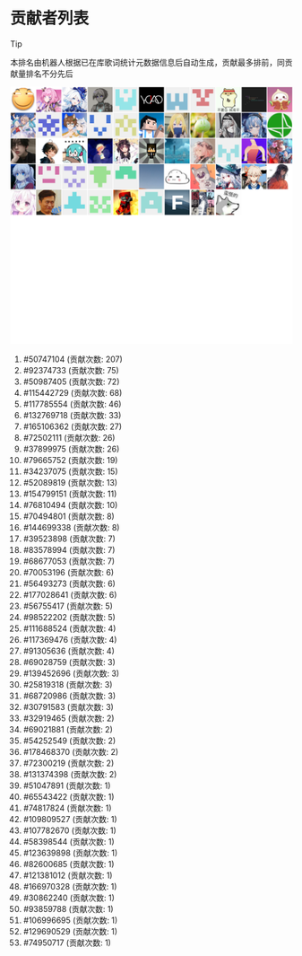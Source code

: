 # 贡献者列表

> [!TIP]
> 本排名由机器人根据已在库歌词统计元数据信息后自动生成，贡献最多排前，同贡献量排名不分先后

![贡献者头像画廊](./CONTRIBUTORS.svg)

1. #50747104 (贡献次数: 207)
2. #92374733 (贡献次数: 75)
3. #50987405 (贡献次数: 72)
4. #115442729 (贡献次数: 68)
5. #117785554 (贡献次数: 46)
6. #132769718 (贡献次数: 33)
7. #165106362 (贡献次数: 27)
8. #72502111 (贡献次数: 26)
9. #37899975 (贡献次数: 26)
10. #79665752 (贡献次数: 19)
11. #34237075 (贡献次数: 15)
12. #52089819 (贡献次数: 13)
13. #154799151 (贡献次数: 11)
14. #76810494 (贡献次数: 10)
15. #70494801 (贡献次数: 8)
16. #144699338 (贡献次数: 8)
17. #39523898 (贡献次数: 7)
18. #83578994 (贡献次数: 7)
19. #68677053 (贡献次数: 7)
20. #70053196 (贡献次数: 6)
21. #56493273 (贡献次数: 6)
22. #177028641 (贡献次数: 6)
23. #56755417 (贡献次数: 5)
24. #98522202 (贡献次数: 5)
25. #111688524 (贡献次数: 4)
26. #117369476 (贡献次数: 4)
27. #91305636 (贡献次数: 4)
28. #69028759 (贡献次数: 3)
29. #139452696 (贡献次数: 3)
30. #25819318 (贡献次数: 3)
31. #68720986 (贡献次数: 3)
32. #30791583 (贡献次数: 3)
33. #32919465 (贡献次数: 2)
34. #69021881 (贡献次数: 2)
35. #54252549 (贡献次数: 2)
36. #178468370 (贡献次数: 2)
37. #72300219 (贡献次数: 2)
38. #131374398 (贡献次数: 2)
39. #51047891 (贡献次数: 1)
40. #65543422 (贡献次数: 1)
41. #74817824 (贡献次数: 1)
42. #109809527 (贡献次数: 1)
43. #107782670 (贡献次数: 1)
44. #58398544 (贡献次数: 1)
45. #123639898 (贡献次数: 1)
46. #82600685 (贡献次数: 1)
47. #121381012 (贡献次数: 1)
48. #166970328 (贡献次数: 1)
49. #30862240 (贡献次数: 1)
50. #93859788 (贡献次数: 1)
51. #106996695 (贡献次数: 1)
52. #129690529 (贡献次数: 1)
53. #74950717 (贡献次数: 1)
